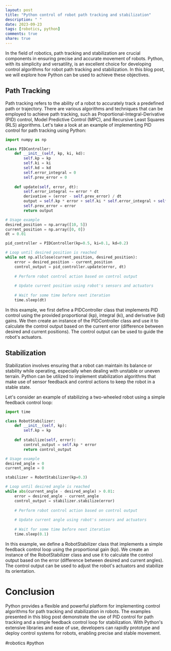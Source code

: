 ```yaml
---
layout: post
title: "Python control of robot path tracking and stabilization"
description: " "
date: 2023-09-23
tags: [robotics, python]
comments: true
share: true
---
```


In the field of robotics, path tracking and stabilization are crucial components in ensuring precise and accurate movement of robots. Python, with its simplicity and versatility, is an excellent choice for developing control algorithms for robot path tracking and stabilization. In this blog post, we will explore how Python can be used to achieve these objectives.

## Path Tracking

Path tracking refers to the ability of a robot to accurately track a predefined path or trajectory. There are various algorithms and techniques that can be employed to achieve path tracking, such as Proportional-Integral-Derivative (PID) control, Model Predictive Control (MPC), and Recursive Least Squares (RLS) algorithms. Let's take a look at an example of implementing PID control for path tracking using Python:

```python
import numpy as np

class PIDController:
    def __init__(self, kp, ki, kd):
        self.kp = kp
        self.ki = ki
        self.kd = kd
        self.error_integral = 0
        self.prev_error = 0
    
    def update(self, error, dt):
        self.error_integral += error * dt
        derivative = (error - self.prev_error) / dt
        output = self.kp * error + self.ki * self.error_integral + self.kd * derivative
        self.prev_error = error
        return output

# Usage example
desired_position = np.array([10, 5])
current_position = np.array([0, 0])
dt = 0.01

pid_controller = PIDController(kp=0.5, ki=0.1, kd=0.2)

# Loop until desired position is reached
while not np.allclose(current_position, desired_position):
    error = desired_position - current_position
    control_output = pid_controller.update(error, dt)
    
    # Perform robot control action based on control output
    
    # Update current position using robot's sensors and actuators
    
    # Wait for some time before next iteration
    time.sleep(dt)
```

In this example, we first define a PIDController class that implements PID control using the provided proportional (kp), integral (ki), and derivative (kd) gains. We then create an instance of the PIDController class and use it to calculate the control output based on the current error (difference between desired and current positions). The control output can be used to guide the robot's actuators.

## Stabilization

Stabilization involves ensuring that a robot can maintain its balance or stability while operating, especially when dealing with unstable or uneven terrain. Python can be utilized to implement stabilization algorithms that make use of sensor feedback and control actions to keep the robot in a stable state.

Let's consider an example of stabilizing a two-wheeled robot using a simple feedback control loop:

```python
import time

class RobotStabilizer:
    def __init__(self, kp):
        self.kp = kp
    
    def stabilize(self, error):
        control_output = self.kp * error
        return control_output

# Usage example
desired_angle = 0
current_angle = 0

stabilizer = RobotStabilizer(kp=0.3)

# Loop until desired angle is reached
while abs(current_angle - desired_angle) > 0.01:
    error = desired_angle - current_angle
    control_output = stabilizer.stabilize(error)
    
    # Perform robot control action based on control output
    
    # Update current angle using robot's sensors and actuators
    
    # Wait for some time before next iteration
    time.sleep(0.1)
```

In this example, we define a RobotStabilizer class that implements a simple feedback control loop using the proportional gain (kp). We create an instance of the RobotStabilizer class and use it to calculate the control output based on the error (difference between desired and current angles). The control output can be used to adjust the robot's actuators and stabilize its orientation.

# Conclusion

Python provides a flexible and powerful platform for implementing control algorithms for path tracking and stabilization in robots. The examples presented in this blog post demonstrate the use of PID control for path tracking and a simple feedback control loop for stabilization. With Python's extensive libraries and ease of use, developers can rapidly prototype and deploy control systems for robots, enabling precise and stable movement. 

#robotics #python